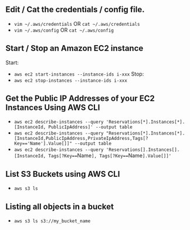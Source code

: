 ## Edit / Cat the credentials / config file.
- `vim ~/.aws/credentials` OR `cat ~/.aws/credentials`
- `vim ~/.aws/config` OR `cat ~/.aws/config`


## Start / Stop an Amazon EC2 instance
Start:
- `aws ec2 start-instances --instance-ids i-xxx`
Stop:
- `aws ec2 stop-instances --instance-ids i-xxx`

## Get the Public IP Addresses of your EC2 Instances Using AWS CLI
- `aws ec2 describe-instances --query 'Reservations[*].Instances[*].[InstanceId, PublicIpAddress]' --output table `
- `aws ec2 describe-instances --query "Reservations[*].Instances[*].[InstanceId,PublicIpAddress,PrivateIpAddress,Tags[?Key=='Name'].Value[]]" --output table `
- `aws ec2 describe-instances --query 'Reservations[].Instances[].[InstanceId, Tags[?Key==`Name`], Tags[?Key==`Name`].Value[]]'`


## List S3 Buckets using AWS CLI
- `aws s3 ls`
## Listing all objects in a bucket
- `aws s3 ls s3://my_bucket_name`